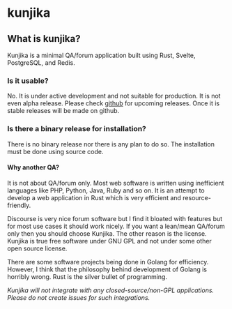 # kunjika

## What is kunjika?
Kunjika is a minimal QA/forum application built using Rust, Svelte, PostgreSQL,
and Redis.

### Is it usable?
No. It is under active development and not suitable for production.
It is not even alpha release. Please check
[github](https://github.com/Nalanda-Labs/kunjika) for upcoming releases.
Once it is stable releases will be made on github.

### Is there a binary release for installation?
There is no binary release nor there is any plan to do so.
The installation must be done using source code.

#### Why another QA?
It is not about QA/forum only. Most web software is written using inefficient languages
like PHP, Python, Java, Ruby and so on. It is an attempt to develop a web application
in Rust which is very efficient and resource-friendly.

Discourse is very nice forum software but I find it bloated with features but for most
use cases it should work nicely. If you want a lean/mean QA/forum only then you should
choose Kunjika. The other reason is the license. Kunjika is true free software under
GNU GPL and not under some other open source license.

There are some software projects being done in Golang for efficiency. However, I think
that the philosophy behind development of Golang is horribly wrong. Rust is the
silver bullet of programming.

*Kunjika will not integrate with any closed-source/non-GPL applications. Please do not create
issues for such integrations.*
